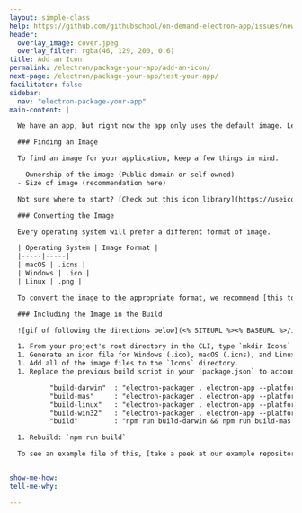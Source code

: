 ```yaml
---
layout: simple-class
help: https://github.com/githubschool/on-demand-electron-app/issues/new?title=I%20need%20help&body=Describe%20what%20you%20need%20help%20with%20here.&labels=Help%20Wanted
header:
  overlay_image: cover.jpeg
  overlay_filter: rgba(46, 129, 200, 0.6)
title: Add an Icon
permalink: /electron/package-your-app/add-an-icon/
next-page: /electron/package-your-app/test-your-app/
facilitator: false
sidebar:
  nav: "electron-package-your-app"
main-content: |

  We have an app, but right now the app only uses the default image. Let's make it a specific, custom image.

  ### Finding an Image

  To find an image for your application, keep a few things in mind.

  - Ownership of the image (Public domain or self-owned)
  - Size of image (recommendation here)

  Not sure where to start? [Check out this icon library](https://useiconic.com/open)!

  ### Converting the Image

  Every operating system will prefer a different format of image.

  | Operating System | Image Format |
  |-----|-----|
  | macOS | .icns |
  | Windows | .ico |
  | Linux | .png |

  To convert the image to the appropriate format, we recommend [this tool](https://iconverticons.com/online/).

  ### Including the Image in the Build

  ![gif of following the directions below](<% SITEURL %><% BASEURL %>/images/gifs/electron/electron2-icon.gif)

  1. From your project's root directory in the CLI, type `mkdir Icons` to create a new Icons directory.
  1. Generate an icon file for Windows (.ico), macOS (.icns), and Linux (.png).
  1. Add all of the image files to the `Icons` directory.
  1. Replace the previous build script in your `package.json` to account for builds with different icons with the scripts below. In the example below, the app name is `electron-app`, and the icon name is `unicorn`. You can change that to match your own app and icon name.

          "build-darwin"  : "electron-packager . electron-app --platform=darwin --icon Icons/unicorn.icns --overwrite",
          "build-mas"     : "electron-packager . electron-app --platform=mas --icon Icons/unicorn.icns --overwrite",
          "build-linux"   : "electron-packager . electron-app --platform=linux --icon Icons/unicorn.png --overwrite",
          "build-win32"   : "electron-packager . electron-app --platform=win32 --icon Icons/unicorn.ico --overwrite",
          "build"         : "npm run build-darwin && npm run build-mas && npm run build-linux && npm run build-win32"

  1. Rebuild: `npm run build`

  To see an example file of this, [take a peek at our example repository](https://github.com/githubschool/on-demand-electron-app/blob/master/package.json#L12-L16).


show-me-how:
tell-me-why:

---
```

